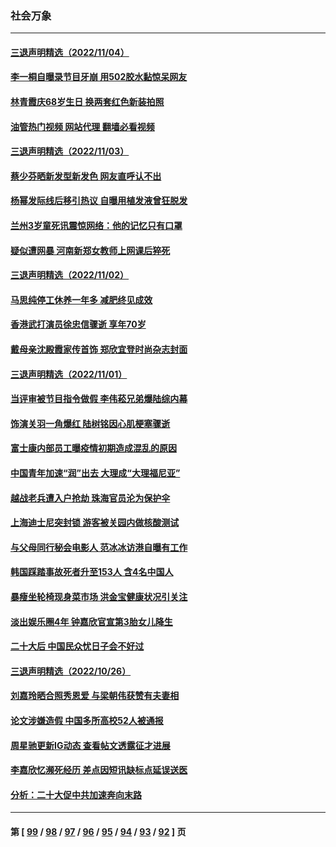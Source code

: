 ### 社会万象
---
#### [三退声明精选（2022/11/04）](../../pages/ncid282/n13860006.md?11061638) 
#### [李一桐自曝录节目牙崩 用502胶水黏惊呆网友](../../pages/ncid282/n13859793.md?11061638) 
#### [林青霞庆68岁生日 换两套红色新装拍照](../../pages/ncid282/n13859726.md?11061638) 
#### [油管热门视频 网站代理 翻墙必看视频](http://150.230.27.170:81/youtube.html?11061638)
#### [三退声明精选（2022/11/03）](../../pages/ncid282/n13859239.md?11061638) 
#### [蔡少芬晒新发型新发色 网友直呼认不出](../../pages/ncid282/n13859086.md?11061638) 
#### [杨幂发际线后移引热议 自曝用植发液曾狂脱发](../../pages/ncid282/n13859024.md?11061638) 
#### [兰州3岁童死讯震惊网络：他的记忆只有口罩](../../pages/ncid282/n13858905.md?11061638) 
#### [疑似遭网暴 河南新郑女教师上网课后猝死](../../pages/ncid282/n13858283.md?11061638) 
#### [三退声明精选（2022/11/02）](../../pages/ncid282/n13858389.md?11061638) 
#### [马思纯停工休养一年多 减肥终见成效](../../pages/ncid282/n13858229.md?11061638) 
#### [香港武打演员徐忠信骤逝 享年70岁](../../pages/ncid282/n13858141.md?11061638) 
#### [戴母亲沈殿霞家传首饰 郑欣宜登时尚杂志封面](../../pages/ncid282/n13858162.md?11061638) 
#### [三退声明精选（2022/11/01）](../../pages/ncid282/n13857581.md?11061638) 
#### [当评审被节目指令做假 李伟菘兄弟爆陆综内幕](../../pages/ncid282/n13857365.md?11061638) 
#### [饰演关羽一角爆红 陆树铭因心肌梗塞骤逝](../../pages/ncid282/n13857451.md?11061638) 
#### [富士康内部员工曝疫情初期造成混乱的原因](../../pages/ncid282/n13857074.md?11061638) 
#### [中国青年加速“润”出去 大理成“大理福尼亚”](../../pages/ncid282/n13857117.md?11061638) 
#### [越战老兵遭入户抢劫 珠海官员沦为保护伞](../../pages/ncid282/n13854212.md?11061638) 
#### [上海迪士尼突封锁 游客被关园内做核酸测试](../../pages/ncid282/n13856630.md?11061638) 
#### [与父母同行秘会电影人 范冰冰访港自曝有工作](../../pages/ncid282/n13855876.md?11061638) 
#### [韩国踩踏事故死者升至153人 含4名中国人](../../pages/ncid282/n13855743.md?11061638) 
#### [暴瘦坐轮椅现身菜市场 洪金宝健康状况引关注](../../pages/ncid282/n13855011.md?11061638) 
#### [淡出娱乐圈4年 钟嘉欣官宣第3胎女儿降生](../../pages/ncid282/n13854291.md?11061638) 
#### [二十大后  中国民众忧日子会不好过](../../pages/ncid282/n13853567.md?11061638) 
#### [三退声明精选（2022/10/26）](../../pages/ncid282/n13853638.md?11061638) 
#### [刘嘉玲晒合照秀恩爱 与梁朝伟获赞有夫妻相](../../pages/ncid282/n13853471.md?11061638) 
#### [论文涉嫌造假 中国多所高校52人被通报](../../pages/ncid282/n13852990.md?11061638) 
#### [周星驰更新IG动态 查看帖文透露征才进展](../../pages/ncid282/n13852782.md?11061638) 
#### [李嘉欣忆濒死经历 差点因短讯缺标点延误送医](../../pages/ncid282/n13852727.md?11061638) 
#### [分析：二十大促中共加速奔向末路](../../pages/ncid282/n13852110.md?11061638) 

---
#### 第 [ [99](./99.md?11061638) / [98](./98.md?11061638) / [97](./97.md?11061638) / [96](./96.md?11061638) / [95](./95.md?11061638) / [94](./94.md?11061638) / [93](./93.md?11061638) / [92](./92.md?11061638) ] 页
